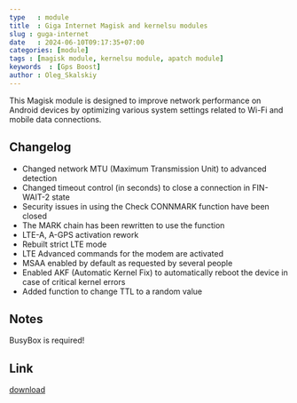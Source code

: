 ```yaml
---
type   : module
title  : Giga Internet Magisk and kernelsu modules
slug : guga-internet
date   : 2024-06-10T09:17:35+07:00
categories: [module]
tags : [magisk module, kernelsu module, apatch module]
keywords  : [Gps Boost]
author : Oleg_Skalskiy
---
```


This Magisk module is designed to improve network performance on Android devices by optimizing various system settings related to Wi-Fi and mobile data connections.

## Changelog
- Changed network MTU (Maximum Transmission Unit) to advanced detection
- Changed timeout control (in seconds) to close a connection in FIN-WAIT-2 state
- Security issues in using the Check CONNMARK function have been closed
- The MARK chain has been rewritten to use the function
- LTE-A, A-GPS activation rework
- Rebuilt strict LTE mode
- LTE Advanced commands for the modem are activated
- MSAA enabled by default as requested by several people
- Enabled AKF (Automatic Kernel Fix) to automatically reboot the device in case of critical kernel errors
- Added function to change TTL to a random value

## Notes
BusyBox is required!

## Link
[download](https://t.me/wahyu6070files/514)



